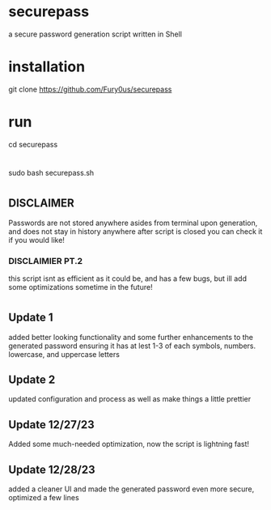 # securepass
a secure password generation script written in Shell
# installation
git clone https://github.com/Fury0us/securepass
# run
cd securepass
#
sudo bash securepass.sh
#
## DISCLAIMER
Passwords are not stored anywhere asides from terminal upon generation, and does not stay in history anywhere after script is closed
you can check it if you would like!
### DISCLAIMIER PT.2
this script isnt as efficient as it could be, and has a few bugs, but ill add some optimizations sometime in the future!
#
## Update 1
added better looking functionality and some further enhancements to the generated password ensuring it has at lest 1-3 of each 
symbols, numbers. lowercase, and uppercase letters
## Update 2
updated configuration and process as well as make things a little prettier
## Update 12/27/23
Added some much-needed optimization, now the script is lightning fast!
## Update 12/28/23
added a cleaner UI and made the generated password even more secure, optimized a few lines
